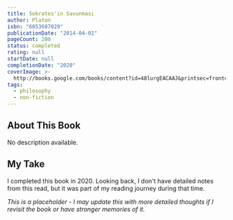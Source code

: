 ```yaml
---
title: Sokrates'in Savunması
author: Platon
isbn: "6053607029"
publicationDate: "2014-04-01"
pageCount: 200
status: completed
rating: null
startDate: null
completionDate: "2020"
coverImage: >-
  http://books.google.com/books/content?id=48lurgEACAAJ&printsec=frontcover&img=1&zoom=1&source=gbs_api
tags:
  - philosophy
  - non-fiction
---
```


## About This Book

No description available.

## My Take

I completed this book in 2020. Looking back, I don't have detailed notes from this read, but it was part of my reading journey during that time.

_This is a placeholder - I may update this with more detailed thoughts if I revisit the book or have stronger memories of it._
